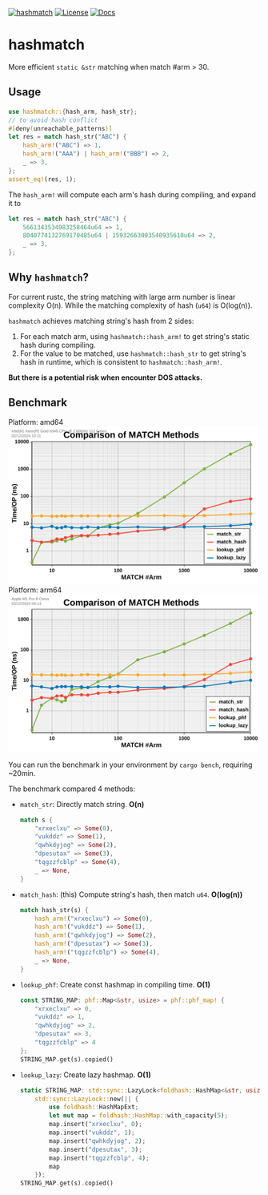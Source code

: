 [![hashmatch](https://shields.io/crates/v/hashmatch.svg?style=flat-square&label=crates.io)](https://crates.io/crates/hashmatch)
[![License](https://img.shields.io/badge/License-MIT-blue.svg)](https://opensource.org/licenses/MIT)
[![Docs](https://docs.rs/hashmatch/badge.svg)](https://docs.rs/hashmatch)

# hashmatch

More efficient `static &str` matching when match #arm > 30.

## Usage
``` rust
use hashmatch::{hash_arm, hash_str};
// to avoid hash conflict
#[deny(unreachable_patterns)]
let res = match hash_str("ABC") {
    hash_arm!("ABC") => 1,
    hash_arm!("AAA") | hash_arm!("BBB") => 2,
    _ => 3,
};
assert_eq!(res, 1);
```

The `hash_arm!` will compute each arm's hash during compiling, and expand it to
``` rust
let res = match hash_str("ABC") {
    5661343534983258464u64 => 1,
    8040774132769170485u64 | 15932663093540935610u64 => 2,
    _ => 3,
};
```

## Why `hashmatch`?

For current rustc, the string matching with large arm number is linear complexity O(n). While the matching complexity of hash (`u64`) is O(log(n)).

`hashmatch` achieves matching string's hash from 2 sides:

1. For each match arm, using `hashmatch::hash_arm!` to get string's static hash during compiling.
2. For the value to be matched, use `hashmatch::hash_str` to get string's hash in runtime, which is consistent to `hashmatch::hash_arm!`.

**But there is a potential risk when encounter DOS attacks.**

## Benchmark
Platform: amd64
![](bench_amd64.svg)
Platform: arm64
![](bench_arm64.svg)

You can run the benchmark in your environment by `cargo bench`, requiring ~20min.

The benchmark compared 4 methods:
+ `match_str`: Directly match string. **O(n)**
    ``` rust
    match s {
        "xrxeclxu" => Some(0),
        "vukddz" => Some(1),
        "qwhkdyjog" => Some(2),
        "dpesutax" => Some(3),
        "tqgzzfcblp" => Some(4),
        _ => None,
    }
    ```
+ `match_hash`: (this) Compute string's hash, then match `u64`. **O(log(n))**
    ``` rust
    match hash_str(s) {
        hash_arm!("xrxeclxu") => Some(0),
        hash_arm!("vukddz") => Some(1),
        hash_arm!("qwhkdyjog") => Some(2),
        hash_arm!("dpesutax") => Some(3),
        hash_arm!("tqgzzfcblp") => Some(4),
        _ => None,
    }
    ```
+ `lookup_phf`: Create const hashmap in compiling time. **O(1)**
    ``` rust
    const STRING_MAP: phf::Map<&str, usize> = phf::phf_map! {
        "xrxeclxu" => 0,
        "vukddz" => 1,
        "qwhkdyjog" => 2,
        "dpesutax" => 3,
        "tqgzzfcblp" => 4
    };
    STRING_MAP.get(s).copied()
    ```
+ `lookup_lazy`: Create lazy hashmap. **O(1)**
    ``` rust
    static STRING_MAP: std::sync::LazyLock<foldhash::HashMap<&str, usize>> =
        std::sync::LazyLock::new(|| {
            use foldhash::HashMapExt;
            let mut map = foldhash::HashMap::with_capacity(5);
            map.insert("xrxeclxu", 0);
            map.insert("vukddz", 1);
            map.insert("qwhkdyjog", 2);
            map.insert("dpesutax", 3);
            map.insert("tqgzzfcblp", 4);
            map
        });
    STRING_MAP.get(s).copied()
    ```